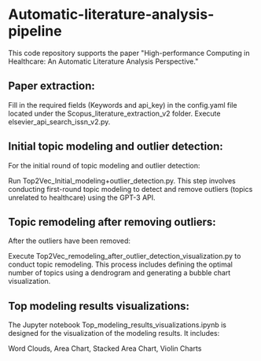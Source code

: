 # Automatic-literature-analysis-pipeline
This code repository supports the paper "High-performance Computing in Healthcare: An Automatic Literature Analysis Perspective."

## Paper extraction:

Fill in the required fields (Keywords and api_key) in the config.yaml file located under the Scopus_literature_extraction_v2 folder.
Execute elsevier_api_search_issn_v2.py.

## Initial topic modeling and outlier detection:

For the initial round of topic modeling and outlier detection:

Run Top2Vec_Initial_modeling+outlier_detection.py.
This step involves conducting first-round topic modeling to detect and remove outliers (topics unrelated to healthcare) using the GPT-3 API.

## Topic remodeling after removing outliers:

After the outliers have been removed:

Execute Top2Vec_remodeling_after_outlier_detection_visualization.py to conduct topic remodeling.
This process includes defining the optimal number of topics using a dendrogram and generating a bubble chart visualization.

## Top modeling results visualizations:

The Jupyter notebook Top_modeling_results_visualizations.ipynb is designed for the visualization of the modeling results. It includes:

Word Clouds, Area Chart, Stacked Area Chart, Violin Charts

